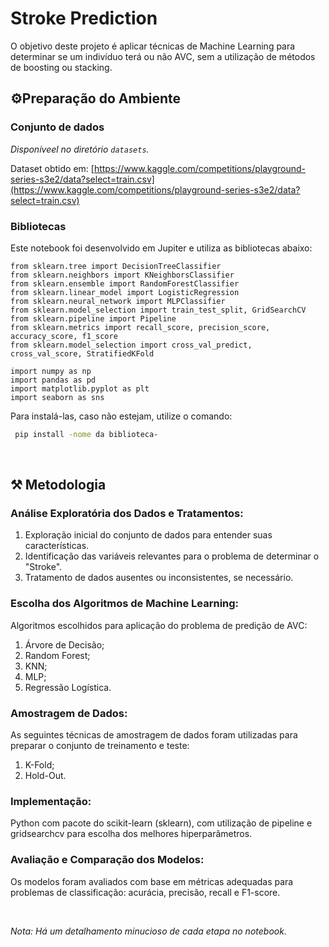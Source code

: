 # Stroke Prediction
O objetivo deste projeto é aplicar técnicas de Machine Learning para determinar se um indivíduo terá ou não AVC, sem a utilização de métodos de boosting ou stacking.

## ⚙️Preparação do Ambiente

### **Conjunto de dados**

*Disponíveel no diretório `datasets`.*

Dataset obtido em: [https://www.kaggle.com/competitions/playground-series-s3e2/data?select=train.csv](https://www.kaggle.com/competitions/playground-series-s3e2/data?select=train.csv)

### **Bibliotecas**

Este notebook foi desenvolvido em Jupiter e utiliza as bibliotecas abaixo:

```
from sklearn.tree import DecisionTreeClassifier
from sklearn.neighbors import KNeighborsClassifier
from sklearn.ensemble import RandomForestClassifier
from sklearn.linear_model import LogisticRegression
from sklearn.neural_network import MLPClassifier
from sklearn.model_selection import train_test_split, GridSearchCV
from sklearn.pipeline import Pipeline
from sklearn.metrics import recall_score, precision_score, accuracy_score, f1_score
from sklearn.model_selection import cross_val_predict, cross_val_score, StratifiedKFold

import numpy as np
import pandas as pd
import matplotlib.pyplot as plt
import seaborn as sns
 ```

Para instalá-las, caso não estejam, utilize o comando:

```sh
 pip install -nome da biblioteca-
```

<br>

## ⚒️ Metodologia

### Análise Exploratória dos Dados e Tratamentos:

1. Exploração inicial do conjunto de dados para entender suas características.
1. Identificação das variáveis relevantes para o problema de determinar o "Stroke".
1. Tratamento de dados ausentes ou inconsistentes, se necessário.

### Escolha dos Algoritmos de Machine Learning:

Algoritmos escolhidos para aplicação do problema de predição de AVC:
1. Árvore de Decisão;
2. Random Forest;
3. KNN;
4. MLP;
5. Regressão Logística.

### Amostragem de Dados:

As seguintes técnicas de amostragem de dados foram utilizadas para preparar o conjunto de treinamento e teste:
1. K-Fold;
2. Hold-Out.

### Implementação:

Python com pacote do scikit-learn (sklearn), com utilização de pipeline e gridsearchcv para escolha dos melhores hiperparâmetros.

### Avaliação e Comparação dos Modelos:

Os modelos foram avaliados com base em métricas adequadas para problemas de classificação: acurácia, precisão, recall e F1-score.

&nbsp;

*Nota: Há um detalhamento minucioso de cada etapa no notebook.*

